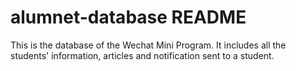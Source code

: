 # alumnet-database README
This is the database of the Wechat Mini Program. It includes all the students' information, articles and notification sent to a student.
